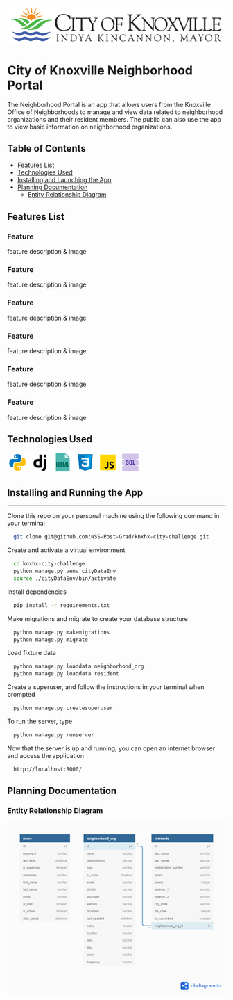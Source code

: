 ![Logo](neighborhoodApp/static/images/knoxlogofull.png)

# City of Knoxville Neighborhood Portal
  The Neighborhood Portal is an app that allows users from the Knoxville Office of Neighborhoods to manage and view data related to neighborhood organizations and their resident members. The public can also use the app to view basic information on neighborhood organizations.

## Table of Contents
  * [Features List](#features-list)
  * [Technologies Used](#technologies-used)
  * [Installing and Launching the App](#installing-and-running-the-app)
  * [Planning Documentation](#planning-documentation)
    * [Entity Relationship Diagram](#entity-relationship-diagram)

## Features List

### Feature
  feature description & image

### Feature
  feature description & image

### Feature
  feature description & image

### Feature
  feature description & image

### Feature
  feature description & image
  
  
### Feature
  feature description & image  

## Technologies Used
  ![Python](neighborhoodApp/static/images/icons8-python-48.png)
  ![Django](neighborhoodApp/static/images/icons8-django-48.png)
  ![HTML](neighborhoodApp/static/images/icons8-html-filetype-48.png)
  ![CSS](neighborhoodApp/static/images/icons8-css3-48.png)
  ![JavaScript](neighborhoodApp/static/images/icons8-javascript-48.png)
  ![SQLite](neighborhoodApp/static/images/icons8-sql-48.png)

## Installing and Running the App

  ----------------

  Clone this repo on your personal machine using the following command in your terminal
  ```sh
    git clone git@github.com:NSS-Post-Grad/knxhx-city-challenge.git
  ```

  Create and activate a virtual environment
  ```sh
    cd knxhx-city-challenge
    python manage.py venv cityDataEnv
    source ./cityDataEnv/bin/activate
  ```

  Install dependencies
  ```sh
    pip install -r requirements.txt
  ```

  Make migrations and migrate to create your database structure
  ```sh
    python manage.py makemigrations
    python manage.py migrate
  ```

  Load fixture data
  ```sh
    python manage.py loaddata neighborhood_org
    python manage.py loaddata resident
  ```
  
  Create a superuser, and follow the instructions in your terminal when prompted
  ```sh
    python manage.py createsuperuser
  ```

  To run the server, type
  ```sh
    python manage.py runserver
  ```

  Now that the server is up and running, you can open an internet browser and access the application
  ```sh
    http://localhost:8000/
  ```

## Planning Documentation

### Entity Relationship Diagram
![Neighborhood Portal ERD](neighborhoodApp/static/images/neighborhoodERD.png)

  